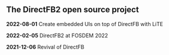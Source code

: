 The DirectFB2 open source project
---------------------------------

**2022-08-01** Create embedded UIs on top of DirectFB with LiTE

**2022-02-05** DirectFB2 at FOSDEM 2022

**2021-12-06** Revival of DirectFB
